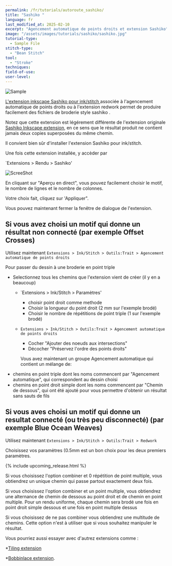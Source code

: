 ```yaml
---
permalink: /fr/tutorials/autoroute_sashiko/
title: "Sashiko "
language: fr
last_modified_at: 2025-02-10
excerpt: "Agencement automatique de points droits et extension Sashiko"
image: "/assets/images/tutorials/sashiko/sashiko.jpg"
tutorial-type:
  - Sample File
stitch-type:
  - "Bean Stitch"
tool:
  - "Stroke"
techniques:
field-of-use:
user-level: 
---
```



![Sample](/assets/images/tutorials/sashiko/sashiko.jpg)


[L'extension inkscape Sashiko pour ink/stitch ](https://gitlab.com/kaalleen/sashiko-inkscape-extension) associée à l'agencement automatique de points droits ou à l'extension redwork permet de produire facilement des fichiers de broderie style sashiko .


Notez que cette extension est légérement différente de l'extension originale [Sashiko Inkscape extension](https://inkscape.org/~FractalLotus/%E2%98%85sashiko-stitching-patterns), en ce sens que le résultat produit ne contient jamais deux copies superposées du même chemin.


Il convient bien sûr d'installer l'extension Sashiko pour ink/stitch. 

Une fois cette extension installée, y accèder par

`Extensions > Rendu > Sashiko' 

![ScreeShot](/assets/images/tutorials/sashiko/Sashiko1.jpg)

En cliquant sur "Aperçu en direct", vous pouvez facilement choisir  le motif,  le  nombre de lignes et le nombre de colonnes.

Votre choix fait, cliquez sur 'Appliquer".

Vous pouvez maintenant fermer la fenêtre de dialogue de l'extension.

## Si vous avez choisi un motif qui donne un résultat non connecté (par exemple Offset Crosses)  

Utilisez maintenant  `Extensions > Ink/Stitch > Outils:Trait > Agencement automatique de points droits` 

Pour passer du dessin à une broderie en point triple
* Selectionnez tous les chemins que l'extension vient de créer (il y en a beaucoup)
  * `Extensions > Ink/Stitch > Paramètres'
    * choisir point droit comme methode
    * Choisir la longueur du point droit (2 mm sur l'exemple brodé)
     * Choisir le nombre de répétitions de point triple (1 sur  l'exemple brodé)
  * `Extensions > Ink/Stitch > Outils:Trait > Agencement automatique de points droits` 
    *   Cocher "Ajouter des noeuds aux intersections"
    *   Décocher "Préservez l'ordre des points droits"
   
      Vous avez maintenant un groupe Agencement automatique qui contient un mélange de:
* chemins en  point triple dont les noms commencent par "Agencement automatique", qui correspondent au dessin choisi
* chemins en point droit simple dont les noms commencent par "Chemin de dessous", qui ont été ajouté pour vous permettre d'obtenir un résultat sans sauts de fils

## Si vous aves choisi un motif qui donne  un resultat connecté  (ou très peu disconnecté) (par exemple Blue Ocean Weaves) 

Utilisez maintenant `Extensions > Ink/Stitch > Outils:Trait > Redwork` 

Choisissez vos paramètres (0.5mm est un bon choix pour les deux premiers  paramètres.

{% include upcoming_release.html %}

Si vous choisissez l'option combiner et 0 répétition de point multiple, vous obtiendrez un unique chemin qui passe partout exactement deux fois.

Si vous choisissez l'option combiner et un point multiple, vous obtiendrez une alternance de chemin de dessous au point droit  et  de chemin en point multiple. Pour un rendu uniforme, chaque chemin sera brodé une fois en point droit simple dessous et une fois en point multiple dessus

Si vous choisissez de ne pas  combiner vous obtiendrez une multitude de chemins. Cette option n'est à utiliser que si vous souhaitez manipuler le résultat.



 


Vous pourriez aussi essayer avec d'autrez extensions comme :

*[Tiling extension](https://inkscape.org/fr/~cwant/%E2%98%85inkscape-tiling-extension+2)

*[Bobbinlace extension](https://d-bl.github.io/inkscape-bobbinlace).
